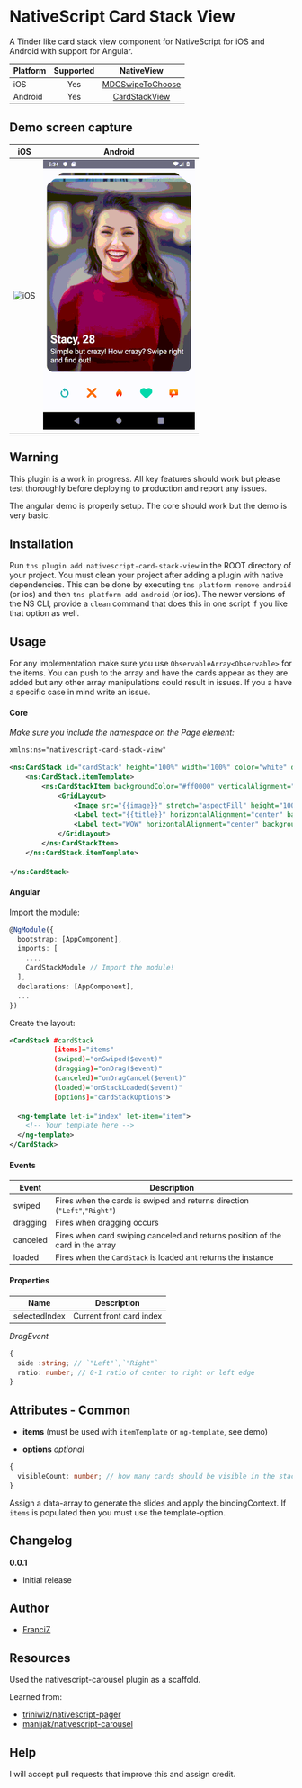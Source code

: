 # NativeScript Card Stack View

A Tinder like card stack view component for NativeScript for iOS and Android with support for Angular.

| Platform | Supported   |                                      NativeView                                       |
| -------- | :-------:   | :-----------------------------------------------------------------------------------: |
| iOS      |    Yes      |              [MDCSwipeToChoose](https://github.com/modocache/MDCSwipeToChoose)              |
| Android  |    Yes      | [CardStackView](https://github.com/yuyakaido/CardStackView) |

## Demo screen capture

| iOS                                                                                              | Android                                                                                                  |
| ------------------------------------------------------------------------------------------------ | -------------------------------------------------------------------------------------------------------- |
| ![iOS](screenshots/screencap_ios_comp.gif) | ![Android](screenshots/screencap_android_comp.gif) |

## Warning

This plugin is a work in progress. All key features should work but please test thoroughly before deploying to production and report any issues.

The angular demo is properly setup. The core should work but the demo is very basic.

## Installation

Run `tns plugin add nativescript-card-stack-view` in the ROOT directory of your project. You must clean your project after adding a plugin with native dependencies. This can be done by executing `tns platform remove android` (or ios) and then `tns platform add android` (or ios). The newer versions of the NS CLI, provide a `clean` command that does this in one script if you like that option as well.

## Usage

For any implementation make sure you use `ObservableArray<Observable>` for the items. You can push to the array and have the cards appear as they are added but any other array manipulations could result in issues. If you a have a specific case in mind write an issue. 

#### Core

_Make sure you include the namespace on the Page element:_

```xml
xmlns:ns="nativescript-card-stack-view"
```

```xml
<ns:CardStack id="cardStack" height="100%" width="100%" color="white" dragging="onDrag" swiped="onSwiped" items="{{ myDataArray }}">
    <ns:CardStack.itemTemplate>
        <ns:CardStackItem backgroundColor="#ff0000" verticalAlignment="middle" margin="15" borderRadius="6">
            <GridLayout>
                <Image src="{{image}}" stretch="aspectFill" height="100%" width="100%"  borderRadius="6"/>
                <Label text="{{title}}" horizontalAlignment="center" backgroundColor="#50000000" height="30" />
                <Label text="WOW" horizontalAlignment="center" backgroundColor="#50000000" height="30" marginTop="50" />
            </GridLayout>
        </ns:CardStackItem>
    </ns:CardStack.itemTemplate>

</ns:CardStack>
```

#### Angular

Import the module:

```typescript
@NgModule({
  bootstrap: [AppComponent],
  imports: [
    ...,
    CardStackModule // Import the module!
  ],
  declarations: [AppComponent],
  ...
})
```

Create the layout:

```xml
<CardStack #cardStack
           [items]="items"
           (swiped)="onSwiped($event)"
           (dragging)="onDrag($event)"
           (canceled)="onDragCancel($event)"
           (loaded)="onStackLoaded($event)"
           [options]="cardStackOptions">

  <ng-template let-i="index" let-item="item">
    <!-- Your template here -->
  </ng-template>
</CardStack>
```

#### Events

| Event | Description |
| --- | --- |
| swiped | Fires when the cards is swiped and returns direction (`"Left"`,`"Right"`) | `string` |
| dragging | Fires when dragging occurs | `DragEvent` |
| canceled | Fires when card swiping canceled and returns position of the card in the array | `number` |
| loaded | Fires when the `CardStack` is loaded ant returns the instance | `CardStack` |

#### Properties

| Name | Description |
| --- | --- |
| selectedIndex | Current front card index |

*DragEvent*
```typescript
{
  side :string; // `"Left"`,`"Right"` 
  ratio: number; // 0-1 ratio of center to right or left edge  
}
```

## Attributes - Common

- **items** (must be used with `itemTemplate` or `ng-template`, see demo)

- **options** _optional_

```typescript
{
  visibleCount: number; // how many cards should be visible in the stack
}
```

Assign a data-array to generate the slides and apply the bindingContext. If `items` is populated then you must use the template-option.

## Changelog

**0.0.1**

- Initial release

## Author

- [FranciZ](https://github.com/FranciZ)

## Resources

Used the nativescript-carousel plugin as a scaffold.

Learned from:

- [triniwiz/nativescript-pager](https://github.com/triniwiz/nativescript-pager)
- [manijak/nativescript-carousel](https://github.com/manijak/nativescript-carousel)

## Help

I will accept pull requests that improve this and assign credit.
